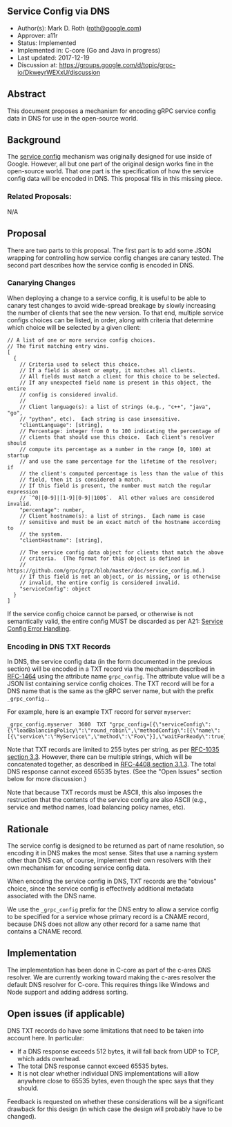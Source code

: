 Service Config via DNS
----------------------
* Author(s): Mark D. Roth (roth@google.com)
* Approver: a11r
* Status: Implemented
* Implemented in: C-core (Go and Java in progress)
* Last updated: 2017-12-19
* Discussion at: https://groups.google.com/d/topic/grpc-io/DkweyrWEXxU/discussion

## Abstract

This document proposes a mechanism for encoding gRPC service config data
in DNS for use in the open-source world.

## Background

The [service
config](https://github.com/grpc/grpc/blob/master/doc/service_config.md)
mechanism was originally designed for use inside of Google.  However, all
but one part of the original design works fine in the open-source world.
That one part is the specification of how the service config data will
be encoded in DNS.  This proposal fills in this missing piece.

### Related Proposals: 

N/A

## Proposal

There are two parts to this proposal.  The first part is to add some
JSON wrapping for controlling how service config changes are canary
tested.  The second part describes how the service config is encoded in
DNS.

### Canarying Changes

When deploying a change to a service config, it is useful to be able to
canary test changes to avoid wide-spread breakage by slowly increasing the
number of clients that see the new version.  To that end, multiple
service configs choices can be listed, in order, along with criteria that
determine which choice will be selected by a given client:

```
// A list of one or more service config choices.
// The first matching entry wins.
[
  {
    // Criteria used to select this choice.
    // If a field is absent or empty, it matches all clients.
    // All fields must match a client for this choice to be selected.
    // If any unexpected field name is present in this object, the entire
    // config is considered invalid.
    //
    // Client language(s): a list of strings (e.g., "c++", "java", "go",
    // "python", etc).  Each string is case insensitive.
    "clientLanguage": [string],
    // Percentage: integer from 0 to 100 indicating the percentage of
    // clients that should use this choice.  Each client's resolver should
    // compute its percentage as a number in the range [0, 100) at startup
    // and use the same percentage for the lifetime of the resolver; if
    // the client's computed percentage is less than the value of this
    // field, then it is considered a match.
    // If this field is present, the number must match the regular expression
    // `^0|[0-9]|[1-9][0-9]|100$`.  All other values are considered invalid.
    "percentage": number,
    // Client hostname(s): a list of strings.  Each name is case 
    // sensitive and must be an exact match of the hostname according to
    // the system.
    "clientHostname": [string],

    // The service config data object for clients that match the above
    // criteria.  (The format for this object is defined in
    // https://github.com/grpc/grpc/blob/master/doc/service_config.md.)
    // If this field is not an object, or is missing, or is otherwise 
    // invalid, the entire config is considered invalid.
    "serviceConfig": object
  }
]
```

If the service config choice cannot be parsed, or otherwise is not 
semantically valid, the entire config MUST be discarded as per 
A21: [Service Config Error Handling](A21-service-config-error-handling.md).


### Encoding in DNS TXT Records

In DNS, the service config data (in the form documented in the previous
section) will be encoded in a TXT record via the mechanism described in
[RFC-1464](https://tools.ietf.org/html/rfc1464) using the attribute name
`grpc_config`.  The attribute value will be a JSON list containing service
config choices.  The TXT record will be for a DNS name that is the same
as the gRPC server name, but with the prefix `_grpc_config.`.

For example, here is an example TXT record for server `myserver`:

```
_grpc_config.myserver  3600  TXT "grpc_config=[{\"serviceConfig\":{\"loadBalancingPolicy\":\"round_robin\",\"methodConfig\":[{\"name\":[{\"service\":\"MyService\",\"method\":\"Foo\"}],\"waitForReady\":true}]}}]"
```

Note that TXT records are limited to 255 bytes per string, as per
[RFC-1035 section 3.3](https://tools.ietf.org/html/rfc1035#section-3.3).
However, there can be multiple strings, which will be
concatenated together, as described in [RFC-4408 section
3.1.3](https://tools.ietf.org/html/rfc4408#section-3.1.3).  The total
DNS response cannot exceed 65535 bytes.  (See the "Open Issues"
section below for more discussion.)

Note that because TXT records must be ASCII, this also imposes the
restruction that the contents of the service config are also ASCII
(e.g., service and method names, load balancing policy names, etc).

## Rationale

The service config is designed to be returned as part of name
resolution, so encoding it in DNS makes the most sense.  Sites that use
a naming system other than DNS can, of course, implement their own
resolvers with their own mechanism for encoding service config data.

When encoding the service config in DNS, TXT records are the "obvious"
choice, since the service config is effectively additional metadata
associated with the DNS name.

We use the `_grpc_config` prefix for the DNS entry to allow a service
config to be specified for a service whose primary record is a CNAME
record, because DNS does not allow any other record for a same name
that contains a CNAME record.

## Implementation

The implementation has been done in C-core as part of the c-ares DNS
resolver.  We are currently working toward making the c-ares resolver
the default DNS resolver for C-core.  This requires things like Windows
and Node support and adding address sorting.

## Open issues (if applicable)

DNS TXT records do have some limitations that need to be taken into
account here.  In particular:

- If a DNS response exceeds 512 bytes, it will fall back from UDP to
  TCP, which adds overhead.
- The total DNS response cannot exceed 65535 bytes.
- It is not clear whether individual DNS implementations will allow
  anywhere close to 65535 bytes, even though the spec says that they
  should.

Feedback is requested on whether these considerations will be a
significant drawback for this design (in which case the design will
probably have to be changed).
